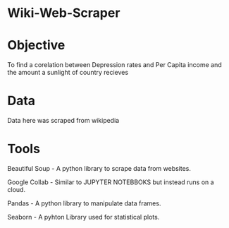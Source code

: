 # Wiki-Web-Scraper
# Objective 
To find a corelation between Depression rates and Per Capita income and the amount a sunlight of country recieves
# Data
Data here was scraped from wikipedia
# Tools
Beautiful Soup - A python library to scrape data from websites.

Google Collab - Similar to JUPYTER NOTEBBOKS but instead runs on a cloud.

Pandas - A python library to manipulate data frames.

Seaborn - A pyhton Library used for statistical plots.
